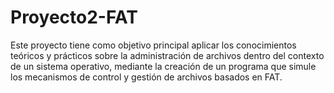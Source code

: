 # Proyecto2-FAT
Este proyecto tiene como objetivo principal aplicar los conocimientos teóricos y prácticos sobre la administración de archivos dentro del contexto de un sistema operativo, mediante la creación de un programa que simule los mecanismos de control y gestión de archivos basados en FAT. 
